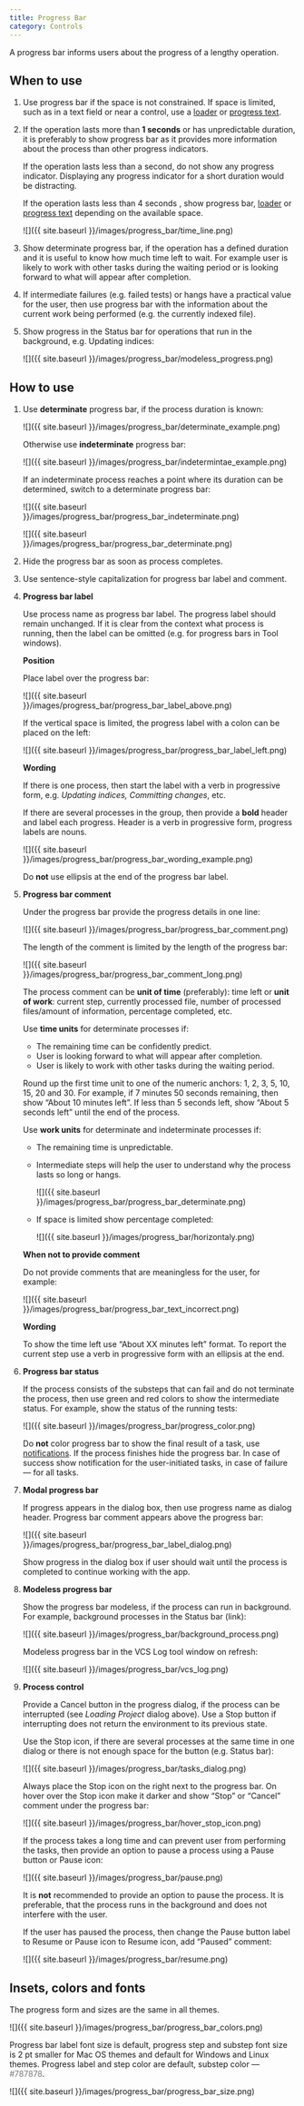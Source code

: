 ```yaml
---
title: Progress Bar
category: Controls
---
```


A progress bar informs users about the progress of a lengthy operation.

## When to use

1. Use progress bar if the space is not constrained. If space is limited, such as in a text field or near a control, use a [loader](/controls/loader/) or [progress text](/controls/progress_text/).

2. If the operation lasts more than **1 seconds** or has unpredictable duration, it is preferably to show progress bar as it provides more information about the process than other progress indicators.

    If the operation lasts less than a second, do not show any progress indicator. Displaying any progress indicator for a short duration would be distracting.

    If the operation lasts less than 4 seconds , show progress bar, [loader](/controls/loader/) or [progress text](/controls/progress_text/) depending on the available space.

    ![]({{ site.baseurl }}/images/progress_bar/time_line.png)

3. Show determinate progress bar, if the operation has a defined duration and it is useful to know how much time left to wait. For example user is likely to work with other tasks during the waiting period or is looking forward to what will appear after completion.

4. If intermediate failures (e.g. failed tests) or hangs have a practical value for the user, then use progress bar with the information about the current work being performed (e.g. the currently indexed file).

5. Show progress in the Status bar for operations that run in the background, e.g. Updating indices:

    ![]({{ site.baseurl }}/images/progress_bar/modeless_progress.png)



## How to use

1. Use **determinate** progress bar, if the process duration is known:

    ![]({{ site.baseurl }}/images/progress_bar/determinate_example.png)

    Otherwise use **indeterminate** progress bar:

    ![]({{ site.baseurl }}/images/progress_bar/indetermintae_example.png)

    If an indeterminate process reaches a point where its duration can be determined, switch to a determinate progress bar:

    ![]({{ site.baseurl }}/images/progress_bar/progress_bar_indeterminate.png)

    ![]({{ site.baseurl }}/images/progress_bar/progress_bar_determinate.png)


2. Hide the progress bar as soon as process completes.

3. Use sentence-style capitalization for progress bar label and comment.

4. **Progress bar label**

    Use process name as progress bar label. The progress label should remain unchanged. If it is clear from the context what process is running, then the label can be omitted (e.g. for progress bars in Tool windows).

    **Position**

    Place label over the progress bar:

    ![]({{ site.baseurl }}/images/progress_bar/progress_bar_label_above.png)

    If the vertical space is limited, the progress label with a colon can be placed on the left:

    ![]({{ site.baseurl }}/images/progress_bar/progress_bar_label_left.png)

    **Wording**

    If there is one process, then start the label with a verb in progressive form, e.g. *Updating indices, Committing changes*, etc.

    If there are several processes in the group, then provide a **bold** header and label each progress. Header is a verb in progressive form, progress labels are nouns.

    ![]({{ site.baseurl }}/images/progress_bar/progress_bar_wording_example.png)


    Do **not** use ellipsis at the end of the progress bar label.

5. **Progress bar comment**

    Under the progress bar provide the progress details in one line:

    ![]({{ site.baseurl }}/images/progress_bar/progress_bar_comment.png)

    The length of the comment is limited by the length of the progress bar:

    ![]({{ site.baseurl }}/images/progress_bar/progress_bar_comment_long.png)

    The process comment can be **unit of time** (preferably): time left or **unit of work**: current step, currently processed file, number of processed files/amount of information, percentage completed, etc.

    Use **time units** for determinate processes if:

    * The remaining time can be confidently predict.
    * User is looking forward to what will appear after completion.
    * User is likely to work with other tasks during the waiting period.

    Round up the first time unit to one of the numeric anchors: 1, 2, 3, 5, 10, 15, 20 and 30. For example, if 7 minutes 50 seconds remaining, then show “About 10 minutes left”. If less than 5 seconds left, show “About 5 seconds left” until the end of the process.

    Use **work units** for determinate and indeterminate processes if:

    * The remaining time is unpredictable.
    * Intermediate steps will help the user to understand why the process lasts so long or hangs.

        ![]({{ site.baseurl }}/images/progress_bar/progress_bar_determinate.png)

    * If space is limited show percentage completed:

        ![]({{ site.baseurl }}/images/progress_bar/horizontaly.png)

    **When not to provide comment**

    Do not provide comments that are meaningless for the user, for example:

    ![]({{ site.baseurl }}/images/progress_bar/progress_bar_text_incorrect.png)


    **Wording**

    To show the time left use “About XX minutes left” format. To report the current step use a verb in progressive form with an ellipsis at the end.

6. **Progress bar status**

    If the process consists of the substeps that can fail and do not terminate the process, then use green and red colors to show the intermediate status. For example, show the status of the running tests:

    ![]({{ site.baseurl }}/images/progress_bar/progress_color.png)

    Do **not** color progress bar to show the final result of a task, use [notifications](/principles/notifications/). If the process finishes hide the progress bar. In case of success show notification for the user-initiated tasks, in case of failure — for all tasks.

7. **Modal progress bar**

    If progress appears in the dialog box, then use progress name as dialog header. Progress bar comment appears above the progress bar:

    ![]({{ site.baseurl }}/images/progress_bar/progress_bar_label_dialog.png)

    Show progress in the dialog box if user should wait until the process is completed to continue working with the app.

8. **Modeless progress bar**

    Show the progress bar modeless, if the process can run in background. For example, background processes in the Status bar (link):

    ![]({{ site.baseurl }}/images/progress_bar/background_process.png)

    Modeless progress bar in the VCS Log tool window on refresh:

    ![]({{ site.baseurl }}/images/progress_bar/vcs_log.png)

9. **Process control**

    Provide a Cancel button in the progress dialog, if the process can be interrupted (see _Loading Project_ dialog above). Use a Stop button if interrupting does not return the environment to its previous state.

    Use the Stop icon, if there are several processes at the same time in one dialog or there is not enough space for the button (e.g. Status bar):

    ![]({{ site.baseurl }}/images/progress_bar/tasks_dialog.png)

    Always place the Stop icon on the right next to the progress bar. On hover over the Stop icon make it darker and show “Stop” or “Cancel” comment under the progress bar:

    ![]({{ site.baseurl }}/images/progress_bar/hover_stop_icon.png)

    If the process takes a long time and can prevent user from performing the tasks, then provide an option to pause a process using a Pause button or Pause icon:

    ![]({{ site.baseurl }}/images/progress_bar/pause.png)

    It is **not** recommended to provide an option to pause the process. It is preferable, that the process runs in the background and does not interfere with the user.

    If the user has paused the process, then change the Pause button label to Resume or Pause icon to Resume icon, add “Paused” comment:

    ![]({{ site.baseurl }}/images/progress_bar/resume.png)

## Insets, colors and fonts

The progress form and sizes are the same in all themes.

![]({{ site.baseurl }}/images/progress_bar/progress_bar_colors.png)

Progress bar label font size is default, progress step and substep font size is 2 pt smaller for Mac OS themes and default for Windows and Linux themes. Progress label and step color are default, substep color — <span style="color:#787878">#787878</span>.

![]({{ site.baseurl }}/images/progress_bar/progress_bar_size.png)
